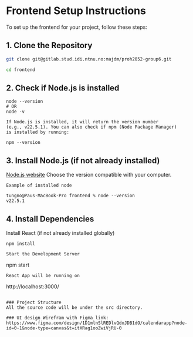 # Frontend Setup Instructions

To set up the frontend for your project, follow these steps:

## 1. Clone the Repository

```bash
git clone git@gitlab.stud.idi.ntnu.no:majdm/proh2052-group6.git

cd frontend
```
## 2. Check if Node.js is installed
```
node --version
# OR
node -v

If Node.js is installed, it will return the version number 
(e.g., v22.5.1). You can also check if npm (Node Package Manager) 
is installed by running:

npm --version
```
## 3. Install Node.js (if not already installed)
[Node.js website](https://nodejs.org/en)
Choose the version compatible with your computer.
```
Example of installed node 

tungno@Paus-MacBook-Pro frontend % node --version
v22.5.1
```
## 4. Install Dependencies
Install React (if not already installed globally)
```
npm install 
```

```
Start the Development Server
```
npm start
```
React App will be running on
```
http://localhost:3000/
```

### Project Structure
All the source code will be under the src directory.

### UI design Wirefram with Figma link:
https://www.figma.com/design/1D1mlnSlREDlvQdxJDB1dO/calendarapp?node-id=0-1&node-type=canvas&t=itXRag1ooZwiVjRU-0